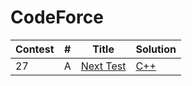 # CodeForce

|Contest| # | Title | Solution | 
|------ |---| ----- | -------- |
|27|A|[ Next Test](https://codeforces.com/problemset/problem/27/A)|[C++](./solutions/27/A%20%5BNext%20Test%5D.cpp)

